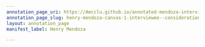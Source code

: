 ```yaml
---
annotation_page_uri: https://Amcclu.github.io/annotated-mendoza-interview/annotations/henry-mendoza-canvas-1-interviewee--consideration--reminiscing--body-language--eye-contact--lifted-brow--smile---relating-secondhand-experience--tone-change.json
annotation_page_slug: henry-mendoza-canvas-1-interviewee--consideration--reminiscing--body-language--eye-contact--lifted-brow--smile---relating-secondhand-experience--tone-change
layout: annotation_page
manifest_label: Henry Mendoza

---
```

